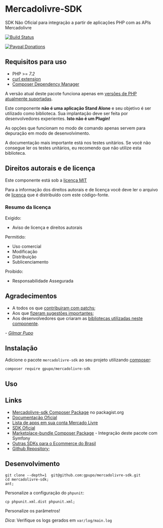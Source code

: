 # Mercadolivre-SDK

SDK Não Oficial para integração a partir de aplicações PHP com as APIs Mercadolivre

[![Build Status](https://secure.travis-ci.org/gpupo/mercadolivre-sdk.png?branch=master)](http://travis-ci.org/gpupo/mercadolivre-sdk)

[![Paypal Donations](https://www.paypalobjects.com/en_US/i/btn/btn_donate_SM.gif)](https://www.paypal.com/cgi-bin/webscr?cmd=_s-xclick&hosted_button_id=EK6F2WRKG7GNN&item_name=mercadolivre-sdk)


## Requisitos para uso

* PHP >= *7.2*
* [curl extension](http://php.net/manual/en/intro.curl.php)
* [Composer Dependency Manager](http://getcomposer.org)

A versão atual deste pacote funciona apenas em [versões de PHP atualmente suportadas](http://php.net/supported-versions.php).

Este componente **não é uma aplicação Stand Alone** e seu objetivo é ser utilizado como biblioteca.
Sua implantação deve ser feita por desenvolvedores experientes. **Isto não é um Plugin!**

As opções que funcionam no modo de comando apenas servem para depuração em modo de
desenvolvimento.

A documentação mais importante está nos testes unitários. Se você não consegue ler os testes unitários, eu recomendo que não utilize esta biblioteca.

## Direitos autorais e de licença

Este componente está sob a [licença MIT](https://github.com/gpupo/common-sdk/blob/master/LICENSE)

Para a informação dos direitos autorais e de licença você deve ler o arquivo
de [licença](https://github.com/gpupo/common-sdk/blob/master/LICENSE) que é distribuído com este código-fonte.

### Resumo da licença

Exigido:

- Aviso de licença e direitos autorais

Permitido:

- Uso comercial
- Modificação
- Distribuição
- Sublicenciamento

Proibido:

- Responsabilidade Assegurada

## Agradecimentos

* A todos os que [contribuiram com patchs](https://github.com/gpupo/mercadolivre-sdk/contributors);
* Aos que [fizeram sugestões importantes](https://github.com/gpupo/mercadolivre-sdk/issues);
* Aos desenvolvedores que criaram as [bibliotecas utilizadas neste componente](https://github.com/gpupo/mercadolivre-sdk/blob/master/Resources/doc/libraries-list.md).

 _- [Gilmar Pupo](https://opensource.gpupo.com/)_


## Instalação

Adicione o pacote ``mercadolivre-sdk`` ao seu projeto utilizando [composer](http://getcomposer.org):

    composer require gpupo/mercadolivre-sdk

## Uso



## Links

* [Mercadolivre-sdk Composer Package](https://packagist.org/packages/gpupo/mercadolivre-sdk) no packagist.org
* [Documentação Oficial](http://developers.mercadolivre.com.br/)
* [Lista de apps em sua conta Mercado Livre](https://developers.mercadolivre.com.br/apps/home/)
* [SDK Oficial](https://github.com/mercadolivre/marketplace-api-sdk-php)
* [Marketplace-bundle Composer Package](https://opensource.gpupo.com/MarkethubBundle/) - Integração deste pacote com Symfony
* [Outras SDKs para o Ecommerce do Brasil](https://opensource.gpupo.com/common-sdk/)
* [Github Repository](https://github.com/gpupo/mercadolivre-sdk/);


## Desenvolvimento

    git clone --depth=1  git@github.com:gpupo/mercadolivre-sdk.git
    cd mercadolivre-sdk;
    ant;

Personalize a configuração do ``phpunit``:

    cp phpunit.xml.dist phpunit.xml;

Personalize os parâmetros!


*Dica*: Verifique os logs gerados em ``var/log/main.log``
